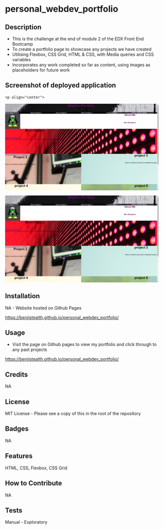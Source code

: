 # personal_webdev_portfolio

## Description

- This is the challenge at the end of module 2 of the EDX Front End Bootcamp
- To create a portfolio page to showcase any projects we have created
- Utilising Flexbox, CSS Grid, HTML & CSS, with Media queries and CSS variables
- Incorporates any work completed so far as content, using images as placeholders for future work

## Screenshot of deployed application

    <p align="center">
  <img alt="Screenshot_1" src="assets\images\screenshot_1.png">
</p>
    <p align="center">
  <img alt="Screenshot_1" src="assets\images\screenshot_1.png">
</p>

## Installation

NA - Website hosted on Github Pages

https://benjistealth.github.io/personal_webdev_portfolio/

## Usage

- Visit the page on Github pages to view my portfolio and click through to any past projects

https://benjistealth.github.io/personal_webdev_portfolio/ 

## Credits

NA

## License

MIT License - Please see a copy of this in the root of the repository


## Badges

NA

## Features

HTML, CSS, Flexbox, CSS Grid

## How to Contribute

NA

## Tests

Manual - Exploratory
